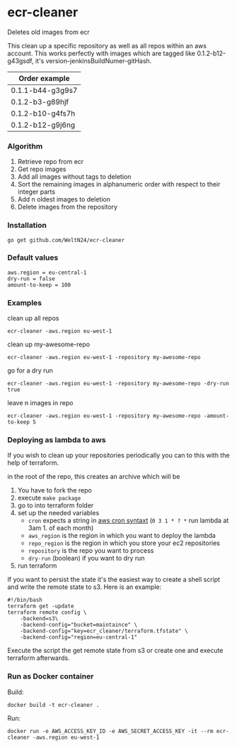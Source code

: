 # ecr-cleaner
Deletes old images from ecr

This clean up a specific repository as well as all repos within an aws account.
This works perfectly with images which are tagged like 0.1.2-b12-g43gsdf, it's version-jenkinsBuildNumer-gitHash.

|Order example|
|-------------|
|0.1.1-b44-g3g9s7|
|0.1.2-b3-g89hjf|
|0.1.2-b10-g4fs7h|
|0.1.2-b12-g9j6ng|

### Algorithm
1. Retrieve repo from ecr
2. Get repo images
3. Add all images without tags to deletion
4. Sort the remaining images in alphanumeric order with respect to their integer parts
5. Add n oldest images to deletion
6. Delete images from the repository

### Installation
    go get github.com/WeltN24/ecr-cleaner

### Default values
    aws.region = eu-central-1
    dry-run = false
    amount-to-keep = 100

### Examples
clean up all repos

`ecr-cleaner -aws.region eu-west-1`

clean up my-awesome-repo

`ecr-cleaner -aws.region eu-west-1 -repository my-awesome-repo`

go for a dry run

`ecr-cleaner -aws.region eu-west-1 -repository my-awesome-repo -dry-run true`

leave n images in repo

`ecr-cleaner -aws.region eu-west-1 -repository my-awesome-repo -amount-to-keep 5`


### Deploying as lambda to aws
If you wish to clean up your repositories periodically you can to this with the help of terraform. 

in the root of the repo, this creates an archive which will be 

1. You have to fork the repo
2. execute `make package`
3. go to into terraform folder
4. set up the needed variables
    * `cron` expects a string in [aws cron syntaxt](http://docs.aws.amazon.com/AmazonCloudWatch/latest/events/ScheduledEvents.html) (`0 3 1 * ? *` run lambda at 3am 1. of each month)
    * `aws_region` is the region in which you want to deploy the lambda
    * `repo_region` is the region in which you store your ec2 repositories
    * `repository` is the repo you want to process
    * `dry-run` (boolean) if you want to dry run
5. run terraform

If you want to persist the state it's the easiest way to create a shell script and write the remote state to s3. Here is an example:
    
    #!/bin/bash
    terraform get -update
    terraform remote config \
        -backend=s3\
        -backend-config="bucket=maintaince" \
        -backend-config="key=ecr_cleaner/terraform.tfstate" \
        -backend-config="region=eu-central-1"
        
Execute the script the get remote state from s3 or create one and execute terraform afterwards.

### Run as Docker container

Build:

	docker build -t ecr-cleaner .
	
Run:

	docker run -e AWS_ACCESS_KEY_ID -e AWS_SECRET_ACCESS_KEY -it --rm ecr-cleaner -aws.region eu-west-1